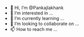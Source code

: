 - 👋 Hi, I’m @Pankajlakhank
- 👀 I’m interested in ...
- 🌱 I’m currently learning ...
- 💞️ I’m looking to collaborate on ...
- 📫 How to reach me ...

<!---
Pankajlakhank/Pankajlakhank is a ✨ special ✨ repository because its `README.md` (this file) appears on your GitHub profile.
You can click the Preview link to take a look at your changes.
--->
